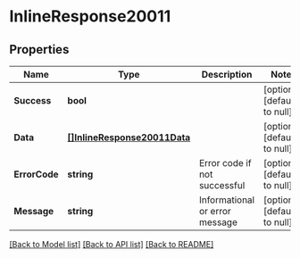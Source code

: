 # InlineResponse20011

## Properties
Name | Type | Description | Notes
------------ | ------------- | ------------- | -------------
**Success** | **bool** |  | [optional] [default to null]
**Data** | [**[]InlineResponse20011Data**](inline_response_200_11_data.md) |  | [optional] [default to null]
**ErrorCode** | **string** | Error code if not successful | [optional] [default to null]
**Message** | **string** | Informational or error message | [optional] [default to null]

[[Back to Model list]](../README.md#documentation-for-models) [[Back to API list]](../README.md#documentation-for-api-endpoints) [[Back to README]](../README.md)

